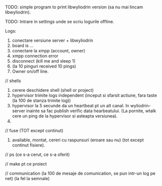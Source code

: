 TODO: simple program to print libwyliodrin version (sa nu mai lincam libwyliodrin).

TODO: Intrare in settings unde se scriu logurile offline.

Logs:
1. conectare versiune server + libwyliodrin
2. board is ...
3. conectare la xmpp (account, owner)
4. xmpp connection error
5. disconnect (kill me and sleep 1)
6. (la 10 pinguri received 10 pings)
7. Owner on/off line.

// shells
1. cerere deschidere shell (shell or project)
2. hypervisor trimite logs independent (inceput si sfarsit actiune, fara taste (la 100 de stanza trimite log))
3. hypervisor la 5 secunde da un heartbeat pt un alt canal. In wyliodrin-server inainte sa fac publish verific data hearbeatului. (La pornite, wtalk cere un ping de la hypervisor si asteapta versiunea).
4.

// fuse (TOT except continut)
1. available, montat, cereri cu raspunsuri (eroare sau nu) (tot except continut fisiere).

// ps (ce s-a cerut, ce s-a oferit)

// make pt ce proiect

// communication (la 100 de mesaje de comunication, se pun intr-un log pe net) (la fel la semnale)

